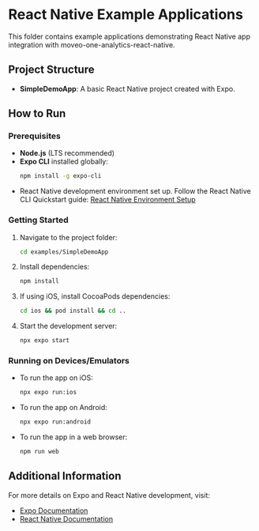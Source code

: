 # React Native Example Applications

This folder contains example applications demonstrating React Native app integration with moveo-one-analytics-react-native.

## Project Structure

- **SimpleDemoApp**: A basic React Native project created with Expo.

## How to Run

### Prerequisites

- **Node.js** (LTS recommended)
- **Expo CLI** installed globally:
  ```bash
  npm install -g expo-cli
  ```
- React Native development environment set up. Follow the React Native CLI Quickstart guide:
  [React Native Environment Setup](https://reactnative.dev/docs/environment-setup)

### Getting Started

1. Navigate to the project folder:

   ```bash
   cd examples/SimpleDemoApp
   ```

2. Install dependencies:

   ```bash
   npm install
   ```

3. If using iOS, install CocoaPods dependencies:

   ```bash
   cd ios && pod install && cd ..
   ```

4. Start the development server:
   ```bash
   npx expo start
   ```

### Running on Devices/Emulators

- To run the app on iOS:
  ```bash
  npx expo run:ios
  ```
- To run the app on Android:
  ```bash
  npx expo run:android
  ```
- To run the app in a web browser:
  ```bash
  npm run web
  ```

## Additional Information

For more details on Expo and React Native development, visit:

- [Expo Documentation](https://docs.expo.dev/)
- [React Native Documentation](https://reactnative.dev/docs/getting-started)
